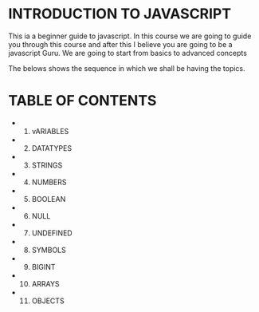 # INTRODUCTION TO JAVASCRIPT

This ia a beginner guide to javascript. In this course we are going to guide you through this course and after this I believe you are going to be a javascript Guru. We are going to start from basics to advanced concepts

The belows shows the sequence in which we shall be having the topics.

# TABLE OF CONTENTS
<!-- Start with writting a funtions in ES5 and ES6 and above -->
<!-- also and function scopes -->
* 1. vARIABLES
* 2. DATATYPES
* 3. STRINGS
* 4. NUMBERS
* 5. BOOLEAN
* 6. NULL
* 7. UNDEFINED
* 8. SYMBOLS
* 9.  BIGINT
* 10. ARRAYS
* 11. OBJECTS